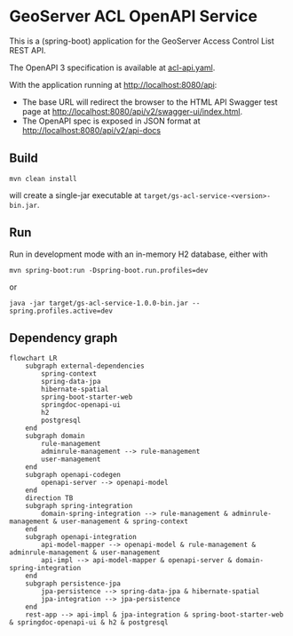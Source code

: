 # GeoServer ACL OpenAPI Service

This is a (spring-boot) application for the GeoServer Access Control List REST API.

The OpenAPI 3 specification is available at [acl-api.yaml](../../openapi/acl-api.yaml).

With the application running at [http://localhost:8080/api](http://localhost:8080/api):

- The base URL will redirect the browser to the HTML API Swagger test page at [http://localhost:8080/api/v2/swagger-ui/index.html](http://localhost:8080/api/v2/swagger-ui/index.html).
- The OpenAPI spec is exposed in JSON format at [http://localhost:8080/api/v2/api-docs](http://localhost:8080/api/v2/api-docs)


## Build

```
mvn clean install
```

will create a single-jar executable at `target/gs-acl-service-<version>-bin.jar`.

## Run


Run in development mode with an in-memory H2 database, either with

	mvn spring-boot:run -Dspring-boot.run.profiles=dev

or

	java -jar target/gs-acl-service-1.0.0-bin.jar --spring.profiles.active=dev


## Dependency graph

```mermaid
flowchart LR
	subgraph external-dependencies
		spring-context
		spring-data-jpa
		hibernate-spatial
		spring-boot-starter-web
		springdoc-openapi-ui
		h2
		postgresql
	end
	subgraph domain
		rule-management
		adminrule-management --> rule-management
		user-management
	end
	subgraph openapi-codegen
		openapi-server --> openapi-model
	end
	direction TB
	subgraph spring-integration
		domain-spring-integration --> rule-management & adminrule-management & user-management & spring-context
	end
	subgraph openapi-integration
		api-model-mapper --> openapi-model & rule-management & adminrule-management & user-management
		api-impl --> api-model-mapper & openapi-server & domain-spring-integration
	end
	subgraph persistence-jpa
		jpa-persistence --> spring-data-jpa & hibernate-spatial
		jpa-integration --> jpa-persistence
	end
	rest-app --> api-impl & jpa-integration & spring-boot-starter-web & springdoc-openapi-ui & h2 & postgresql
```
